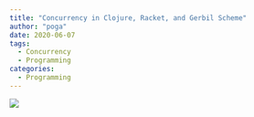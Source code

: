 ```yaml
---
title: "Concurrency in Clojure, Racket, and Gerbil Scheme"
author: "poga"
date: 2020-06-07
tags:
  - Concurrency
  - Programming
categories:
  - Programming
---
```


![](/post/2020-06-07-concurrency-clojure-racket-gerbil/index.jpeg)
